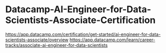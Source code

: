 # Datacamp-AI-Engineer-for-Data-Scientists-Associate-Certification

https://app.datacamp.com/certification/get-started/ai-engineer-for-data-scientists-associate/overview
https://app.datacamp.com/learn/career-tracks/associate-ai-engineer-for-data-scientists